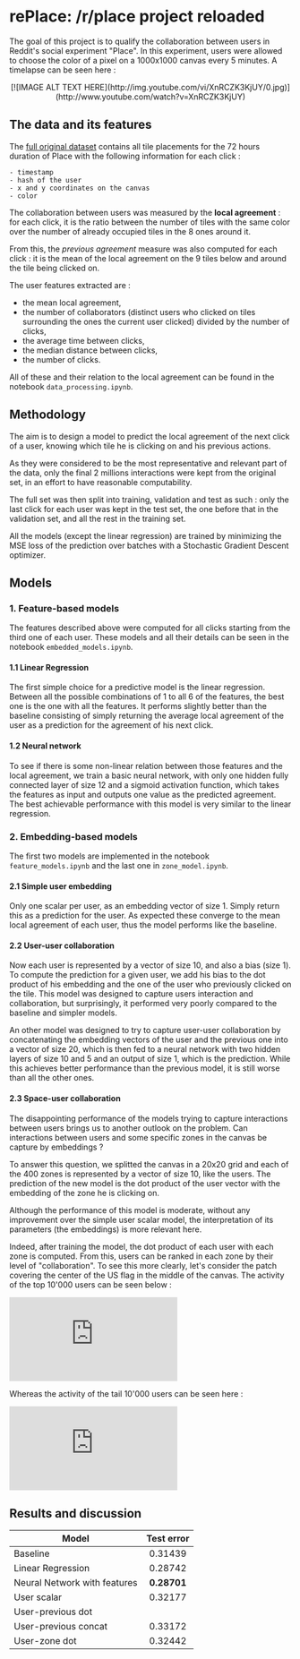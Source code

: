 # rePlace: /r/place project reloaded

The goal of this project is to qualify the collaboration between users in Reddit's social experiment "Place". In this experiment, users were allowed to choose the color of a pixel on a 1000x1000 canvas every 5 minutes. A timelapse can be seen here :

<center>[![IMAGE ALT TEXT HERE](http://img.youtube.com/vi/XnRCZK3KjUY/0.jpg)](http://www.youtube.com/watch?v=XnRCZK3KjUY)</center>


## The data and its features
The [full original dataset](https://www.reddit.com/r/redditdata/comments/6640ru/place_datasets_april_fools_2017/) contains all tile placements for the 72 hours duration of Place with the following information for each click :

	- timestamp
	- hash of the user
	- x and y coordinates on the canvas
	- color

The collaboration between users was measured by the **local agreement** : for each click, it is the ratio between the number of tiles with the same color over the number of already occupied tiles in the 8 ones around it.

From this, the *previous agreement* measure was also computed for each click : it is the mean of the local agreement on the 9 tiles below and around the tile being clicked on.

The user features extracted are :

- the mean local agreement,
- the number of collaborators (distinct users who clicked on tiles surrounding the ones the current user clicked) divided by the number of clicks,
- the average time between clicks,
- the median distance between clicks,
- the number of clicks.

All of these and their relation to the local agreement can be found in the notebook `data_processing.ipynb`.


## Methodology

The aim is to design a model to predict the local agreement of the next click of a user, knowing which tile he is clicking on and his previous actions.

As they were considered to be the most representative and relevant part of the data, only the final 2 millions interactions were kept from the original set, in an effort to have reasonable computability.

The full set was then split into training, validation and test as such : only the last click for each user was kept in the test set, the one before that in the validation set, and all the rest in the training set.

All the models (except the linear regression) are trained by minimizing the MSE loss of the prediction over batches with a Stochastic Gradient Descent optimizer.


## Models
### 1. Feature-based models
The features described above were computed for all clicks starting from the third one of each user. These models and all their details can be seen in the notebook `embedded_models.ipynb`.
#### 1.1 Linear Regression
The first simple choice for a predictive model is the linear regression.
Between all the possible combinations of 1 to all 6 of the features, the best one is the one with all the features. It performs slightly better than the baseline consisting of simply returning the average local agreement of the user as a prediction for the agreement of his next click.
#### 1.2 Neural network
To see if there is some non-linear relation between those features and the local agreement, we train a basic neural network, with only one hidden fully connected layer of size 12 and a sigmoid activation function, which takes the features as input and outputs one value as the predicted agreement. The best achievable performance with this model is very similar to the linear regression.


### 2. Embedding-based models
The first two models are implemented in the notebook `feature_models.ipynb` and the last one in `zone_model.ipynb`.
#### 2.1 Simple user embedding
Only one scalar per user, as an embedding vector of size 1. Simply return this as a prediction for the user.
As expected these converge to the mean local agreement of each user, thus the model performs like the baseline.

#### 2.2 User-user collaboration
Now each user is represented by a vector of size 10, and also a bias (size 1). To compute the prediction for a given user, we add his bias to the dot product of his embedding and the one of the user who previously clicked on the tile.
This model was designed to capture users interaction and collaboration, but surprisingly, it performed very poorly compared to the baseline and simpler models.

An other model was designed to try to capture user-user collaboration by concatenating the embedding vectors of the user and the previous one into a vector of size 20, which is then fed to a neural network with two hidden layers of size 10 and 5 and an output of size 1, which is the prediction.
While this achieves better performance than the previous model, it is still worse than all the other ones.

#### 2.3 Space-user collaboration
The disappointing performance of the models trying to capture interactions between users brings us to another outlook on the problem. Can interactions between users and some specific zones in the canvas be capture by embeddings ? 

To answer this question, we splitted the canvas in a 20x20 grid and each of the 400 zones is represented by a vector of size 10, like the users.
The prediction of the new model is the dot product of the user vector with the embedding of the zone he is clicking on.

Although the performance of this model is moderate, without any improvement over the simple user scalar model, the interpretation of its parameters (the embeddings) is more relevant here.

Indeed, after training the model, the dot product of each user with each zone is computed. From this, users can be ranked in each zone by their level of "collaboration". To see this more clearly, let's consider the patch covering the center of the US flag in the middle of the canvas.
The activity of the top 10'000 users can be seen below :

![top10k](https://github.com/JRappaz/rePlace/figures/usa_flag_top_10k.pdf)

Whereas the activity of the tail 10'000 users can be seen here :

![tail10k](https://github.com/JRappaz/rePlace/figures/usa_flag_tail_10k.pdf)



## Results and discussion
| Model                         | Test error    |
| -------------                 |:-------------:|
| Baseline                      | 0.31439 |
| Linear Regression             | 0.28742 |
| Neural Network with features  | **0.28701** |
| User scalar                   | 0.32177 |
| User-previous dot             |  |
| User-previous concat   		  | 0.33172 |
| User-zone dot   		         | 0.32442 |


